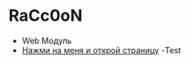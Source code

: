 # RaCc0oN
- Web Модуль
- [Нажми на меня и открой страницу](https://racc0on1.github.io/RaCc0oN/)
-Test
